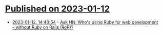 # [Published on 2023-01-12](index.md)

* [2023-01-12, 14:40:54](https://news.ycombinator.com/item?id=34354129) - [Ask HN: Who's using Ruby for web development - without Ruby on Rails (RoR)?](https://news.ycombinator.com/item?id=34354129)
